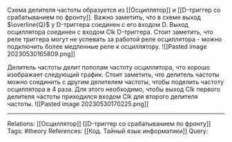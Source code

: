 Схема делителя частоты образуется из [[Осциллятор]] и [[D-триггер со срабатыванием по фронту]]. Важно заметить, что в схеме выход $\overline{Q}$ у D-триггера соединен с его входом D. Выход осциллятора соединен с входом Clk D-триггера. Стоит заметить, что реле триггера могут не успевать за работой реле осциллятора - можно подключить более медленные реле к осциллятору. 
![[Pasted image 20230530165809.png]]

Делитель частоты делит пополам частоту осциллятора, что хорошо изображает следующий график. Стоит заметить, что делитель частоты можно соединить с другим делителем частоты, чтобы поделить частоту осциллятора в 4 раза. Для этого необходимо, чтобы выход Clk первого делителя частоты приходился входом Clk для второго делителя частоты. 
![[Pasted image 20230530170225.png]]

___
Relations: [[Осциллятор]] [[D-триггер со срабатыванием по фронту]] 
Tags: #theory 
References: [[Код. Тайный язык информатики]] 
Query: 